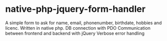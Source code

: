 # native-php-jquery-form-handler
A simple form to ask for name, email, phonenumber, birthdate, hobbies and licenc.
Written in native php.
DB connection with PDO
Communication between frontend and backend with jQuery
Verbose error handling
